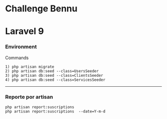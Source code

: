 # Challenge Bennu
# Laravel 9

### Environment
Commands
```shell
1) php artisan migrate
2) php artisan db:seed --class=UsersSeeder
3) php artisan db:seed --class=ClientsSeeder
4) php artisan db:seed --class=ServicesSeeder
```


--------------

### Reporte por artisan
```shell
php artisan report:suscriptions
php artisan report:suscriptions  --date=Y-m-d
```
